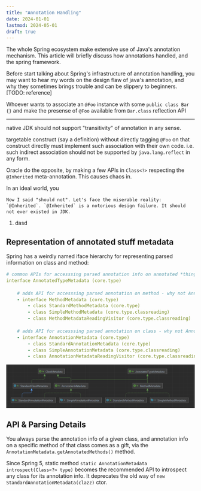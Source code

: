 ```yaml
---
title: "Annotation Handling"
date: 2024-01-01
lastmod: 2024-05-01
draft: true
---
```


The whole Spring ecosystem make extensive use of Java's annotation mechanism. This article will briefly discuss how annotations handled, and the spring framework.

Before start talking about Spring's infrastructure of annotation handling, you may want to hear my words on the design flaw of java's annotation, and why they sometimes brings trouble and can be slippery to beginners. [TODO: reference]

<!--

-->

Whoever wants to associate an `@Foo` instance with some `public class Bar {}` and make the presense of `@Foo` available from `Bar.class` reflection API 

---

native JDK should not support "transitivity" of annotation in any sense.


targetable construct (say a  definition) without directly tagging `@Foo` on that construct directly must implement such association with their own code. i.e. such indirect association should not be supported by `java.lang.reflect` in any form.

Oracle do the opposite, by making a few APIs in `Class<?>` respecting the `@Inherited` meta-annotation.
This causes chaos in.

 In an ideal world, you 

    Now I said "should not". Let's face the miserable reality: `@Inherited`. `@Inherited` is a notorious design failure. It should not ever existed in JDK.

1. dasd

## Representation of annotated stuff metadata

Spring has a weirdly named iface hierarchy for representing parsed information on class and method:

```yml
# common APIs for accesssing parsed annotation info on annotated *things* in java,
interface AnnotatedTypeMetadata (core.type)

    # adds API for accesssing parsed annotation on method - why not AnnotatedMethodMetadata??
    - interface MethodMetadata (core.type)             
        - class StandardMethodMetadata (core.type)
        - class SimpleMethodMetadata (core.type.classreading)
        - class MethodMetadataReadingVisitor (core.type.classreading)

    # adds API for accesssing parsed annotation on class - why not AnnotatedClassMetadata??
    - interface AnnotationMetadata (core.type)
        - class StandardAnnotationMetadata (core.type)
        - class SimpleAnnotationMetadata (core.type.classreading)
        - class AnnotationMetadataReadingVisitor (core.type.classreading)
```

![](./AnnotatedTypeMetadata.png)

## API & Parsing Details

You always parse the annotation info of a given class, and annotation info on a specific method of that class comes as a gift,
via the `AnnotationMetadata.getAnnotatedMethods()` method.

Since Spring 5, static method `static AnnotationMetadata introspect(Class<?> type)` becomes the recommended API to introspect
any class for its annotation info. It deprecates the old way of `new StandardAnnotationMetadata(clazz)` ctor.

